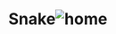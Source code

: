 # Snake![home](https://user-images.githubusercontent.com/96247758/196714546-31544605-a632-416f-bb94-4c4510132443.png)
